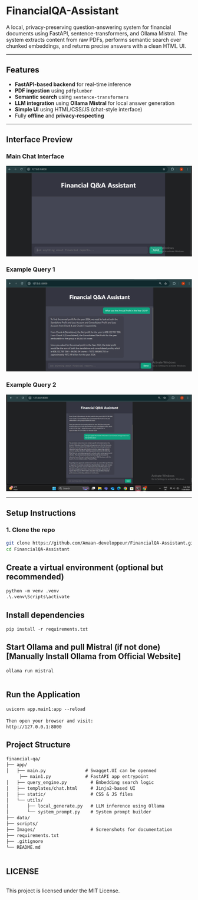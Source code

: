# FinancialQA-Assistant

A local, privacy-preserving question-answering system for financial documents using FastAPI, sentence-transformers, and Ollama Mistral. The system extracts content from raw PDFs, performs semantic search over chunked embeddings, and returns precise answers with a clean HTML UI.

---

## Features

- **FastAPI-based backend** for real-time inference
- **PDF ingestion** using `pdfplumber`
- **Semantic search** using `sentence-transformers`
- **LLM integration** using **Ollama Mistral** for local answer generation
- **Simple UI** using HTML/CSS/JS (chat-style interface)
- Fully **offline** and **privacy-respecting**

---

## Interface Preview

### Main Chat Interface

![Chat UI](images/interface_ui.png)

### Example Query 1

![Example 1](images/example1.png)

### Example Query 2

![Example 2](images/example2.png)

---

## Setup Instructions

### 1. Clone the repo

```bash
git clone https://github.com/Amaan-developpeur/FinancialQA-Assistant.git
cd FinancialQA-Assistant

```
## Create a virtual environment (optional but recommended)
```
python -m venv .venv
.\.venv\Scripts\activate
```
## Install dependencies
```
pip install -r requirements.txt
```
## Start Ollama and pull Mistral (if not done) [Manually Install Ollama from Official Website]
```
ollama run mistral


```
## Run the Application
```
uvicorn app.main1:app --reload

Then open your browser and visit:
http://127.0.0.1:8000
```

## Project Structure
```
financial-qa/
├── app/
│   ├── main.py               # Swagget.UI can be openned
     ├── main1.py             # FastAPI app entrypoint
│   ├── query_engine.py         # Embedding search logic
│   ├── templates/chat.html     # Jinja2-based UI
│   ├── static/                 # CSS & JS files
│   └── utils/
│       ├── local_generate.py   # LLM inference using Ollama
│       └── system_prompt.py    # System prompt builder
├── data/
├── scripts/                      
├── Images/                     # Screenshots for documentation
├── requirements.txt
├── .gitignore
└── README.md


```
## LICENSE
```

```

This project is licensed under the MIT License.




